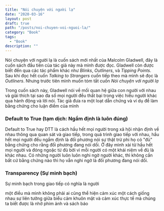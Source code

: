 ```yaml
---
title: "Nói chuyện với người lạ"
date: "2020-03-16"
layout: post
draft: true
path: "/posts/noi-chuyen-voi-nguoi-la/"
category: "Book"
tags:
  - "Book"
description: ""
---
```


Nói chuyện với người lạ là cuốn sách mới nhất của Malcolm Gladwell, 
đây là cuốn sách đầu tiên của tác giả này mà mình được đọc. Gladwell còn được biết đến qua 
các tác phẩm khác như *Blinks*, *Outliners*, và *Tipping Points*. Sau khi đọc hết cuốn *Talking to Strangers*
cuốn tiếp theo mà mình sẽ đọc là *Outliners*. Nhưng trước tiên mình muốn tóm tắt cuốn *Nói chuyện với người lạ*

Trong cuốn sách này, Gladwell nói về mối quan hệ giữa con người với nhau và giải thích tại sao đa số mọi người
đều thất bại trong việc hiểu người khác qua hành động và lời nói. Tác giả đưa ra một loạt dẫn chứng và ví dụ
để làm bằng chứng cho luận điểm của mình

### Default to True (tạm dịch: Ngầm định là luôn đúng)
Default to True hay DTT là cách hầu hết mọi người trong xã hội nhận định về nhau thông qua quan sát và giao tiếp,
trong quá trình giao tiếp với nhau, hầu hết mọi người đều ngầm định là đối phương nói sự thật trừ phi họ có "đủ" bằng chứng
cho rằng đối phương đang nói dối. Ở đây mình xài từ hầu hết mọi người và đóng ngoặc từ đủ bởi vì mỗi người có một
khái niệm về đủ là khác nhau. Có những người luôn luôn nghi ngờ người khác, thì không cần bất cứ bằng chứng nào thì họ
vẫn nghi ngờ là đối phương đang nói dối.

### Transparency (Sự minh bạch)
Sự minh bạch trong giao tiếp có nghĩa là người 

một điều mà mình 
không phải ai cũng thể hiện cảm xúc một cách giống nhau
sự liên tưởng giữa biểu cảm khuôn mặt và cảm xúc thực tế mà chúng ta biết được là nhờ phim ảnh và sách báo

